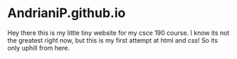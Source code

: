 # AndrianiP.github.io

Hey there this is my little tiny website for my csce 190 course. I know its not the greatest right now, but this is my first attempt at html and css! So its only uphill from here. 
